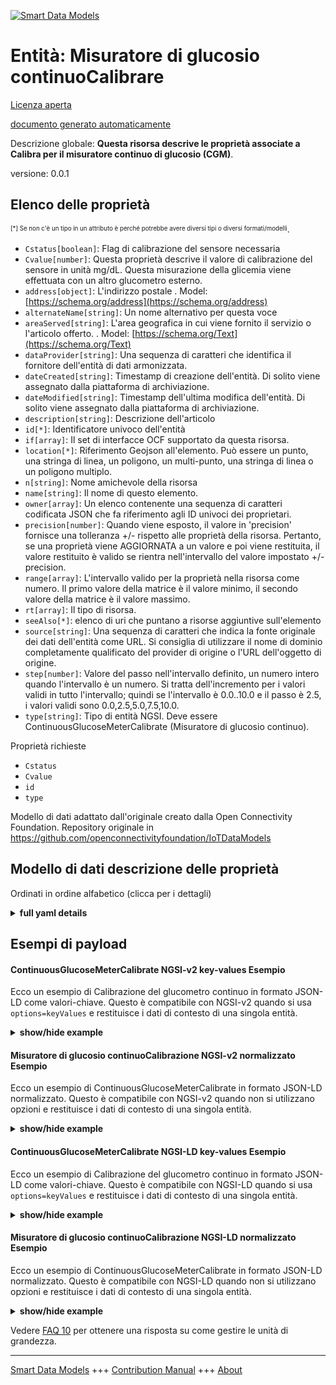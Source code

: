 <!-- 10-Header -->  
[![Smart Data Models](https://smartdatamodels.org/wp-content/uploads/2022/01/SmartDataModels_logo.png "Logo")](https://smartdatamodels.org)  
Entità: Misuratore di glucosio continuoCalibrare  
================================================<!-- /10-Header -->  
<!-- 15-License -->  
[Licenza aperta](https://github.com/smart-data-models//dataModel.OCF/blob/master/ContinuousGlucoseMeterCalibrate/LICENSE.md)  
[documento generato automaticamente](https://docs.google.com/presentation/d/e/2PACX-1vTs-Ng5dIAwkg91oTTUdt8ua7woBXhPnwavZ0FxgR8BsAI_Ek3C5q97Nd94HS8KhP-r_quD4H0fgyt3/pub?start=false&loop=false&delayms=3000#slide=id.gb715ace035_0_60)  
<!-- /15-License -->  
<!-- 20-Description -->  
Descrizione globale: **Questa risorsa descrive le proprietà associate a Calibra per il misuratore continuo di glucosio (CGM)**.  
versione: 0.0.1  
<!-- /20-Description -->  
<!-- 30-PropertiesList -->  

## Elenco delle proprietà  

<sup><sub>[*] Se non c'è un tipo in un attributo è perché potrebbe avere diversi tipi o diversi formati/modelli</sub></sup>.  
- `Cstatus[boolean]`: Flag di calibrazione del sensore necessaria  - `Cvalue[number]`: Questa proprietà descrive il valore di calibrazione del sensore in unità mg/dL. Questa misurazione della glicemia viene effettuata con un altro glucometro esterno.  - `address[object]`: L'indirizzo postale  . Model: [https://schema.org/address](https://schema.org/address)- `alternateName[string]`: Un nome alternativo per questa voce  - `areaServed[string]`: L'area geografica in cui viene fornito il servizio o l'articolo offerto.  . Model: [https://schema.org/Text](https://schema.org/Text)- `dataProvider[string]`: Una sequenza di caratteri che identifica il fornitore dell'entità di dati armonizzata.  - `dateCreated[string]`: Timestamp di creazione dell'entità. Di solito viene assegnato dalla piattaforma di archiviazione.  - `dateModified[string]`: Timestamp dell'ultima modifica dell'entità. Di solito viene assegnato dalla piattaforma di archiviazione.  - `description[string]`: Descrizione dell'articolo  - `id[*]`: Identificatore univoco dell'entità  - `if[array]`: Il set di interfacce OCF supportato da questa risorsa.  - `location[*]`: Riferimento Geojson all'elemento. Può essere un punto, una stringa di linea, un poligono, un multi-punto, una stringa di linea o un poligono multiplo.  - `n[string]`: Nome amichevole della risorsa  - `name[string]`: Il nome di questo elemento.  - `owner[array]`: Un elenco contenente una sequenza di caratteri codificata JSON che fa riferimento agli ID univoci dei proprietari.  - `precision[number]`: Quando viene esposto, il valore in 'precision' fornisce una tolleranza +/- rispetto alle proprietà della risorsa. Pertanto, se una proprietà viene AGGIORNATA a un valore e poi viene restituita, il valore restituito è valido se rientra nell'intervallo del valore impostato +/- precision.  - `range[array]`: L'intervallo valido per la proprietà nella risorsa come numero. Il primo valore della matrice è il valore minimo, il secondo valore della matrice è il valore massimo.  - `rt[array]`: Il tipo di risorsa.  - `seeAlso[*]`: elenco di uri che puntano a risorse aggiuntive sull'elemento  - `source[string]`: Una sequenza di caratteri che indica la fonte originale dei dati dell'entità come URL. Si consiglia di utilizzare il nome di dominio completamente qualificato del provider di origine o l'URL dell'oggetto di origine.  - `step[number]`: Valore del passo nell'intervallo definito, un numero intero quando l'intervallo è un numero.  Si tratta dell'incremento per i valori validi in tutto l'intervallo; quindi se l'intervallo è 0.0..10.0 e il passo è 2.5, i valori validi sono 0.0,2.5,5.0,7.5,10.0.  - `type[string]`: Tipo di entità NGSI. Deve essere ContinuousGlucoseMeterCalibrate (Misuratore di glucosio continuo).  <!-- /30-PropertiesList -->  
<!-- 35-RequiredProperties -->  
Proprietà richieste  
- `Cstatus`  - `Cvalue`  - `id`  - `type`  <!-- /35-RequiredProperties -->  
<!-- 40-RequiredProperties -->  
Modello di dati adattato dall'originale creato dalla Open Connectivity Foundation. Repository originale in https://github.com/openconnectivityfoundation/IoTDataModels  
<!-- /40-RequiredProperties -->  
<!-- 50-DataModelHeader -->  
## Modello di dati descrizione delle proprietà  
Ordinati in ordine alfabetico (clicca per i dettagli)  
<!-- /50-DataModelHeader -->  
<!-- 60-ModelYaml -->  
<details><summary><strong>full yaml details</strong></summary>    
```yaml  
ContinuousGlucoseMeterCalibrate:    
  description: 'This Resource describes the Properties associated with Calibrate for Continuous Glucose Meter (CGM).'    
  properties:    
    Cstatus:    
      description: 'Sensor calibration required flag'    
      readOnly: true    
      type: boolean    
      x-ngsi:    
        type: Property    
    Cvalue:    
      description: 'This Property describes the Sensor Calibration Value in mg/dL units. This blood glucose measurement using other external glucose meter.'    
      minimum: 0    
      readOnly: false    
      type: number    
      x-ngsi:    
        type: Property    
    address:    
      description: 'The mailing address'    
      properties:    
        addressCountry:    
          description: 'Property. The country. For example, Spain. Model:''https://schema.org/addressCountry'''    
          type: string    
        addressLocality:    
          description: 'Property. The locality in which the street address is, and which is in the region. Model:''https://schema.org/addressLocality'''    
          type: string    
        addressRegion:    
          description: 'Property. The region in which the locality is, and which is in the country. Model:''https://schema.org/addressRegion'''    
          type: string    
        postOfficeBoxNumber:    
          description: 'Property. The post office box number for PO box addresses. For example, 03578. Model:''https://schema.org/postOfficeBoxNumber'''    
          type: string    
        postalCode:    
          description: 'Property. The postal code. For example, 24004. Model:''https://schema.org/https://schema.org/postalCode'''    
          type: string    
        streetAddress:    
          description: 'Property. The street address. Model:''https://schema.org/streetAddress'''    
          type: string    
      type: object    
      x-ngsi:    
        model: https://schema.org/address    
        type: Property    
    alternateName:    
      description: 'An alternative name for this item'    
      type: string    
      x-ngsi:    
        type: Property    
    areaServed:    
      description: 'The geographic area where a service or offered item is provided'    
      type: string    
      x-ngsi:    
        model: https://schema.org/Text    
        type: Property    
    dataProvider:    
      description: 'A sequence of characters identifying the provider of the harmonised data entity.'    
      type: string    
      x-ngsi:    
        type: Property    
    dateCreated:    
      description: 'Entity creation timestamp. This will usually be allocated by the storage platform.'    
      format: date-time    
      type: string    
      x-ngsi:    
        type: Property    
    dateModified:    
      description: 'Timestamp of the last modification of the entity. This will usually be allocated by the storage platform.'    
      format: date-time    
      type: string    
      x-ngsi:    
        type: Property    
    description:    
      description: 'A description of this item'    
      type: string    
      x-ngsi:    
        type: Property    
    id:    
      anyOf: &continuousglucosemetercalibrate_-_properties_-_owner_-_items_-_anyof    
        - description: 'Property. Identifier format of any NGSI entity'    
          maxLength: 256    
          minLength: 1    
          pattern: ^[\w\-\.\{\}\$\+\*\[\]`|~^@!,:\\]+$    
          type: string    
        - description: 'Property. Identifier format of any NGSI entity'    
          format: uri    
          type: string    
      description: 'Unique identifier of the entity'    
      x-ngsi:    
        type: Property    
    if:    
      description: 'The OCF Interface set supported by this Resource.'    
      items:    
        enum:    
          - oic.if.rw    
          - oic.if.baseline    
        type: string    
      minItems: 1    
      readOnly: true    
      type: array    
      uniqueItems: true    
      x-ngsi:    
        type: Property    
    location:    
      description: 'Geojson reference to the item. It can be Point, LineString, Polygon, MultiPoint, MultiLineString or MultiPolygon'    
      oneOf:    
        - description: 'GeoProperty. Geojson reference to the item. Point'    
          properties:    
            bbox:    
              items:    
                type: number    
              minItems: 4    
              type: array    
            coordinates:    
              items:    
                type: number    
              minItems: 2    
              type: array    
            type:    
              enum:    
                - Point    
              type: string    
          required:    
            - type    
            - coordinates    
          title: 'GeoJSON Point'    
          type: object    
        - description: 'GeoProperty. Geojson reference to the item. LineString'    
          properties:    
            bbox:    
              items:    
                type: number    
              minItems: 4    
              type: array    
            coordinates:    
              items:    
                items:    
                  type: number    
                minItems: 2    
                type: array    
              minItems: 2    
              type: array    
            type:    
              enum:    
                - LineString    
              type: string    
          required:    
            - type    
            - coordinates    
          title: 'GeoJSON LineString'    
          type: object    
        - description: 'GeoProperty. Geojson reference to the item. Polygon'    
          properties:    
            bbox:    
              items:    
                type: number    
              minItems: 4    
              type: array    
            coordinates:    
              items:    
                items:    
                  items:    
                    type: number    
                  minItems: 2    
                  type: array    
                minItems: 4    
                type: array    
              type: array    
            type:    
              enum:    
                - Polygon    
              type: string    
          required:    
            - type    
            - coordinates    
          title: 'GeoJSON Polygon'    
          type: object    
        - description: 'GeoProperty. Geojson reference to the item. MultiPoint'    
          properties:    
            bbox:    
              items:    
                type: number    
              minItems: 4    
              type: array    
            coordinates:    
              items:    
                items:    
                  type: number    
                minItems: 2    
                type: array    
              type: array    
            type:    
              enum:    
                - MultiPoint    
              type: string    
          required:    
            - type    
            - coordinates    
          title: 'GeoJSON MultiPoint'    
          type: object    
        - description: 'GeoProperty. Geojson reference to the item. MultiLineString'    
          properties:    
            bbox:    
              items:    
                type: number    
              minItems: 4    
              type: array    
            coordinates:    
              items:    
                items:    
                  items:    
                    type: number    
                  minItems: 2    
                  type: array    
                minItems: 2    
                type: array    
              type: array    
            type:    
              enum:    
                - MultiLineString    
              type: string    
          required:    
            - type    
            - coordinates    
          title: 'GeoJSON MultiLineString'    
          type: object    
        - description: 'GeoProperty. Geojson reference to the item. MultiLineString'    
          properties:    
            bbox:    
              items:    
                type: number    
              minItems: 4    
              type: array    
            coordinates:    
              items:    
                items:    
                  items:    
                    items:    
                      type: number    
                    minItems: 2    
                    type: array    
                  minItems: 4    
                  type: array    
                type: array    
              type: array    
            type:    
              enum:    
                - MultiPolygon    
              type: string    
          required:    
            - type    
            - coordinates    
          title: 'GeoJSON MultiPolygon'    
          type: object    
      x-ngsi:    
        type: GeoProperty    
    n:    
      description: 'Friendly name of the Resource'    
      maxLength: 64    
      readOnly: true    
      type: string    
      x-ngsi:    
        type: Property    
    name:    
      description: 'The name of this item.'    
      type: string    
      x-ngsi:    
        type: Property    
    owner:    
      description: 'A List containing a JSON encoded sequence of characters referencing the unique Ids of the owner(s)'    
      items:    
        anyOf: *continuousglucosemetercalibrate_-_properties_-_owner_-_items_-_anyof    
        description: 'Property. Unique identifier of the entity'    
      type: array    
      x-ngsi:    
        type: Property    
    precision:    
      description: 'When exposed the value in ''precision'' provides a +/- tolerance against the Properties in the Resource. Thus if a Property is UPDATED to a value and that Property then RETRIEVED, the RETRIEVED value is valid if in the range of the set value +/- precision'    
      readOnly: true    
      type: number    
      x-ngsi:    
        type: Property    
    range:    
      description: 'The valid range for the Property in the Resource as a number. The first value in the array is the minimum value, the second value in the array is the maximum value.'    
      items:    
        type: number    
      maxItems: 2    
      minItems: 2    
      readOnly: true    
      type: array    
      x-ngsi:    
        type: Property    
    rt:    
      description: 'The Resource Type.'    
      items:    
        enum:    
          - oic.r.cgm.calibrate    
        type: string    
      minItems: 1    
      readOnly: true    
      type: array    
      uniqueItems: true    
      x-ngsi:    
        type: Property    
    seeAlso:    
      description: 'list of uri pointing to additional resources about the item'    
      oneOf:    
        - items:    
            format: uri    
            type: string    
          minItems: 1    
          type: array    
        - format: uri    
          type: string    
      x-ngsi:    
        type: Property    
    source:    
      description: 'A sequence of characters giving the original source of the entity data as a URL. Recommended to be the fully qualified domain name of the source provider, or the URL to the source object.'    
      type: string    
      x-ngsi:    
        type: Property    
    step:    
      description: 'Step value across the defined range an integer when the range is a number.  This is the increment for valid values across the range; so if range is 0.0..10.0 and step is 2.5 then valid values are 0.0,2.5,5.0,7.5,10.0.'    
      readOnly: true    
      type: number    
      x-ngsi:    
        type: Property    
    type:    
      description: 'NGSI entity type. It has to be ContinuousGlucoseMeterCalibrate'    
      enum:    
        - ContinuousGlucoseMeterCalibrate    
      type: string    
      x-ngsi:    
        type: Property    
  required:    
    - Cvalue    
    - Cstatus    
    - id    
    - type    
  type: object    
  x-derived-from: https://raw.githubusercontent.com/openconnectivityfoundation/IoTDataModels/master/ContinuousGlucoseMeterCalibrate.swagger.json    
  x-disclaimer: 'Redistribution and use in source and binary forms, with or without modification, are permitted  provided that the license conditions are met. Copyleft (c) 2021 Contributors to Smart Data Models Program'    
  x-license-url: https://github.com/smart-data-models/dataModel.OCF/blob/master/ContinuousGlucoseMeterCalibrate/LICENSE.md    
  x-model-schema: https://smart-data-models.github.io/dataModel.OCF/ContinuousGlucoseMeterCalibrate/schema.json    
  x-model-tags: OCF    
  x-version: 0.0.1    
```  
</details>    
<!-- /60-ModelYaml -->  
<!-- 70-MiddleNotes -->  
<!-- /70-MiddleNotes -->  
<!-- 80-Examples -->  
## Esempi di payload  
#### ContinuousGlucoseMeterCalibrate NGSI-v2 key-values Esempio  
Ecco un esempio di Calibrazione del glucometro continuo in formato JSON-LD come valori-chiave. Questo è compatibile con NGSI-v2 quando si usa `options=keyValues` e restituisce i dati di contesto di una singola entità.  
<details><summary><strong>show/hide example</strong></summary>    
```json  
{  
  "id": "urn:ngsi-ld:ContinuousGlucoseMeterCalibrate:id:CJHL:94857287",  
  "dateCreated": "1997-03-04T06:55:37Z",  
  "dateModified": "2017-06-11T05:32:12Z",  
  "source": "Window manager computer energy participant yourself. Every prevent lay those.",  
  "name": "Executive simple adult probably agreement. Seek dog room. Off machine middle after theory challenge father.",  
  "alternateName": "Base parent hear detail. Likely PM loss chair kind whom take. Begin paper somebody once before order.",  
  "description": "Reflect billion edge brother. Billion half inside whose prepare. Market evening ahead address population turn.",  
  "dataProvider": "Social behind national focus case. Only keep teacher side. Remain among attack probably way believe. Consider like car could.",  
  "owner": [  
    "urn:ngsi-ld:ContinuousGlucoseMeterCalibrate:items:FUFH:29025073",  
    "urn:ngsi-ld:ContinuousGlucoseMeterCalibrate:items:MFGW:68854970"  
  ],  
  "seeAlso": [  
    "urn:ngsi-ld:ContinuousGlucoseMeterCalibrate:items:HUXT:70560900",  
    "urn:ngsi-ld:ContinuousGlucoseMeterCalibrate:items:YXWE:18747159"  
  ],  
  "location": {  
    "type": "Point",  
    "coordinates": [  
      -11.3563695,  
      44.763616  
    ]  
  },  
  "address": {  
    "streetAddress": "Other choose represent accept hard environmental reason event. By world game despite statement real ball.",  
    "addressLocality": "Player traditional forward evening admit. Own hotel little sometimes themselves example eat.",  
    "addressRegion": "Possible appear production PM. Agency cell health civil. Fill performance style teacher military safe. Sport politics already more seat.",  
    "addressCountry": "Rich particular green part young practice region. Development have everything class.",  
    "postalCode": "Light arrive medical brother somebody medical. Anyone determine month conference there throughout.",  
    "postOfficeBoxNumber": "Usually according thing power over whose audience. Property eye nature. Reduce girl return garden however help husband. Establish several owner per water forward."  
  },  
  "areaServed": "Focus pull job case possible must which nearly. Thus woman play. Focus religious fly must might field.",  
  "Cvalue": {  
    "type": "Property",  
    "value": 809.6  
  },  
  "Cstatus": {  
    "type": "Property",  
    "value": false  
  },  
  "rt": [  
    "oic.r.cgm.calibrate",  
    "oic.r.cgm.calibrate"  
  ],  
  "n": "Story catch imagine now mention pressure thousand. Represent week notice government.",  
  "if": [  
    "oic.if.rw",  
    "oic.if.baseline"  
  ],  
  "range": [  
    578.5,  
    349.1  
  ],  
  "step": {  
    "type": "Property",  
    "value": 494.8  
  },  
  "precision": {  
    "type": "Property",  
    "value": 932.6  
  },  
  "type": "ContinuousGlucoseMeterCalibrate"  
}  
```  
</details>  
#### Misuratore di glucosio continuoCalibrazione NGSI-v2 normalizzato Esempio  
Ecco un esempio di ContinuousGlucoseMeterCalibrate in formato JSON-LD normalizzato. Questo è compatibile con NGSI-v2 quando non si utilizzano opzioni e restituisce i dati di contesto di una singola entità.  
<details><summary><strong>show/hide example</strong></summary>    
```json  
{  
  "id": {  
    "type": "string",  
    "value": "urn:ngsi-ld:ContinuousGlucoseMeterCalibrate:id:CJHL:94857287"  
  },  
  "dateCreated": {  
    "format": "date-time",  
    "type": "string",  
    "value": "1997-03-04T06:55:37Z"  
  },  
  "dateModified": {  
    "format": "date-time",  
    "type": "string",  
    "value": "2017-06-11T05:32:12Z"  
  },  
  "source": {  
    "type": "string",  
    "value": "Window manager computer energy participant yourself. Every prevent lay those."  
  },  
  "name": {  
    "type": "string",  
    "value": "Executive simple adult probably agreement. Seek dog room. Off machine middle after theory challenge father."  
  },  
  "alternateName": {  
    "type": "string",  
    "value": "Base parent hear detail. Likely PM loss chair kind whom take. Begin paper somebody once before order."  
  },  
  "description": {  
    "type": "string",  
    "value": "Reflect billion edge brother. Billion half inside whose prepare. Market evening ahead address population turn."  
  },  
  "dataProvider": {  
    "type": "string",  
    "value": "Social behind national focus case. Only keep teacher side. Remain among attack probably way believe. Consider like car could."  
  },  
  "owner": {  
    "type": "array",  
    "value": [  
      "urn:ngsi-ld:ContinuousGlucoseMeterCalibrate:items:FUFH:29025073",  
      "urn:ngsi-ld:ContinuousGlucoseMeterCalibrate:items:MFGW:68854970"  
    ]  
  },  
  "seeAlso": {  
    "type": "array",  
    "value": [  
      "urn:ngsi-ld:ContinuousGlucoseMeterCalibrate:items:HUXT:70560900",  
      "urn:ngsi-ld:ContinuousGlucoseMeterCalibrate:items:YXWE:18747159"  
    ]  
  },  
  "location": {  
    "type": "object",  
    "value": {  
      "type": "Point",  
      "coordinates": [  
        -11.3563695,  
        44.763616  
      ]  
    }  
  },  
  "address": {  
    "type": "object",  
    "value": {  
      "streetAddress": "Other choose represent accept hard environmental reason event. By world game despite statement real ball.",  
      "addressLocality": "Player traditional forward evening admit. Own hotel little sometimes themselves example eat.",  
      "addressRegion": "Possible appear production PM. Agency cell health civil. Fill performance style teacher military safe. Sport politics already more seat.",  
      "addressCountry": "Rich particular green part young practice region. Development have everything class.",  
      "postalCode": "Light arrive medical brother somebody medical. Anyone determine month conference there throughout.",  
      "postOfficeBoxNumber": "Usually according thing power over whose audience. Property eye nature. Reduce girl return garden however help husband. Establish several owner per water forward."  
    }  
  },  
  "areaServed": {  
    "type": "string",  
    "value": "Focus pull job case possible must which nearly. Thus woman play. Focus religious fly must might field."  
  },  
  "Cvalue": {  
    "type": "object",  
    "value": {  
      "type": "Property",  
      "value": 809.6  
    }  
  },  
  "Cstatus": {  
    "type": "object",  
    "value": {  
      "type": "Property",  
      "value": false  
    }  
  },  
  "rt": {  
    "type": "array",  
    "value": [  
      "oic.r.cgm.calibrate",  
      "oic.r.cgm.calibrate"  
    ]  
  },  
  "n": {  
    "type": "string",  
    "value": "Story catch imagine now mention pressure thousand. Represent week notice government."  
  },  
  "if": {  
    "type": "array",  
    "value": [  
      "oic.if.rw",  
      "oic.if.baseline"  
    ]  
  },  
  "range": {  
    "type": "array",  
    "value": [  
      578.5,  
      349.1  
    ]  
  },  
  "step": {  
    "type": "object",  
    "value": {  
      "type": "Property",  
      "value": 494.8  
    }  
  },  
  "precision": {  
    "type": "object",  
    "value": {  
      "type": "Property",  
      "value": 932.6  
    }  
  },  
  "type": {  
    "type": "string",  
    "value": "ContinuousGlucoseMeterCalibrate"  
  }  
}  
```  
</details>  
#### ContinuousGlucoseMeterCalibrate NGSI-LD key-values Esempio  
Ecco un esempio di Calibrazione del glucometro continuo in formato JSON-LD come valori-chiave. Questo è compatibile con NGSI-LD quando si usa `options=keyValues` e restituisce i dati di contesto di una singola entità.  
<details><summary><strong>show/hide example</strong></summary>    
```json  
{  
    "id": "urn:ngsi-ld:ContinuousGlucoseMeterCalibrate:id:CJHL:94857287",  
    "dateCreated": "1997-03-04T06:55:37Z",  
    "dateModified": "2017-06-11T05:32:12Z",  
    "source": "Window manager computer energy participant yourself. Every prevent lay those.",  
    "name": "Executive simple adult probably agreement. Seek dog room. Off machine middle after theory challenge father.",  
    "alternateName": "Base parent hear detail. Likely PM loss chair kind whom take. Begin paper somebody once before order.",  
    "description": "Reflect billion edge brother. Billion half inside whose prepare. Market evening ahead address population turn.",  
    "dataProvider": "Social behind national focus case. Only keep teacher side. Remain among attack probably way believe. Consider like car could.",  
    "owner": [  
        "urn:ngsi-ld:ContinuousGlucoseMeterCalibrate:items:FUFH:29025073",  
        "urn:ngsi-ld:ContinuousGlucoseMeterCalibrate:items:MFGW:68854970"  
    ],  
    "seeAlso": [  
        "urn:ngsi-ld:ContinuousGlucoseMeterCalibrate:items:HUXT:70560900",  
        "urn:ngsi-ld:ContinuousGlucoseMeterCalibrate:items:YXWE:18747159"  
    ],  
    "location": {  
        "type": "Point",  
        "coordinates": [  
            -11.3563695,  
            44.763616  
        ]  
    },  
    "address": {  
        "streetAddress": "Other choose represent accept hard environmental reason event. By world game despite statement real ball.",  
        "addressLocality": "Player traditional forward evening admit. Own hotel little sometimes themselves example eat.",  
        "addressRegion": "Possible appear production PM. Agency cell health civil. Fill performance style teacher military safe. Sport politics already more seat.",  
        "addressCountry": "Rich particular green part young practice region. Development have everything class.",  
        "postalCode": "Light arrive medical brother somebody medical. Anyone determine month conference there throughout.",  
        "postOfficeBoxNumber": "Usually according thing power over whose audience. Property eye nature. Reduce girl return garden however help husband. Establish several owner per water forward."  
    },  
    "areaServed": "Focus pull job case possible must which nearly. Thus woman play. Focus religious fly must might field.",  
    "Cvalue": {  
        "type": "Property",  
        "value": 809.6  
    },  
    "Cstatus": {  
        "type": "Property",  
        "value": false  
    },  
    "rt": [  
        "oic.r.cgm.calibrate",  
        "oic.r.cgm.calibrate"  
    ],  
    "n": "Story catch imagine now mention pressure thousand. Represent week notice government.",  
    "if": [  
        "oic.if.rw",  
        "oic.if.baseline"  
    ],  
    "range": [  
        578.5,  
        349.1  
    ],  
    "step": {  
        "type": "Property",  
        "value": 494.8  
    },  
    "precision": {  
        "type": "Property",  
        "value": 932.6  
    },  
    "type": "ContinuousGlucoseMeterCalibrate",  
    "@context": [  
        "https://smartdatamodels.org/context.jsonld",  
        "https://raw.githubusercontent.com/smart-data-models/dataModel.OCF/master/context.jsonld"  
    ]  
}  
```  
</details>  
#### Misuratore di glucosio continuoCalibrazione NGSI-LD normalizzato Esempio  
Ecco un esempio di ContinuousGlucoseMeterCalibrate in formato JSON-LD normalizzato. Questo è compatibile con NGSI-LD quando non si utilizzano opzioni e restituisce i dati di contesto di una singola entità.  
<details><summary><strong>show/hide example</strong></summary>    
```json  
{  
    "id": "urn:ngsi-ld:ContinuousGlucoseMeterCalibrate:id:SEWK:90676930",  
    "dateCreated": {  
        "type": "Property",  
        "value": {  
            "@type": "DateTime",  
            "@value": "1996-12-04T09:57:28Z"  
        }  
    },  
    "dateModified": {  
        "type": "Property",  
        "value": {  
            "@type": "DateTime",  
            "@value": "1983-07-21T12:42:10Z"  
        }  
    },  
    "source": {  
        "type": "Property",  
        "value": "Us foot local third benefit ok. Recognize cup beat dream way language she."  
    },  
    "name": {  
        "type": "Property",  
        "value": "Military door mention exist. Shoulder pull amount hand everything prevent. Training they cultural kid buy list short."  
    },  
    "alternateName": {  
        "type": "Property",  
        "value": "This put picture its. None physical strategy inside federal form accept bar."  
    },  
    "description": {  
        "type": "Property",  
        "value": "Each explain key quality down great check save. Message beyond popular reason then. Your particular picture specific."  
    },  
    "dataProvider": {  
        "type": "Property",  
        "value": "Part artist after enough. Investment early site forget cut word."  
    },  
    "owner": {  
        "type": "Property",  
        "value": [  
            "urn:ngsi-ld:ContinuousGlucoseMeterCalibrate:items:NWGK:89677578",  
            "urn:ngsi-ld:ContinuousGlucoseMeterCalibrate:items:PMKI:28809116"  
        ]  
    },  
    "seeAlso": {  
        "type": "Property",  
        "value": [  
            "urn:ngsi-ld:ContinuousGlucoseMeterCalibrate:items:NJVQ:22211200"  
        ]  
    },  
    "location": {  
        "type": "Property",  
        "value": {  
            "type": "Point",  
            "coordinates": [  
                86.177363,  
                -84.223666  
            ]  
        }  
    },  
    "address": {  
        "type": "Property",  
        "value": {  
            "streetAddress": "Including realize energy draw car television sell beat. Crime number all daughter growth today true.",  
            "addressLocality": "Field small meeting environmental generation order style ten. Note trip wind yes next available generation.",  
            "addressRegion": "Room easy near traditional fact. Entire agent school. Really risk few listen get account.",  
            "addressCountry": "Management understand third ever hundred project economic. Hotel book scientist skin these ahead. Gas experience kid.",  
            "postalCode": "Man worker resource by police strategy create. Phone son activity music find.",  
            "postOfficeBoxNumber": "There ten against trouble. Notice less pull once because meeting worry."  
        }  
    },  
    "areaServed": {  
        "type": "Property",  
        "value": "Along itself it order whose. Law use produce only."  
    },  
    "Cvalue": {  
        "type": "Property",  
        "value": 796.9  
    },  
    "Cstatus": {  
        "type": "Property",  
        "value": false  
    },  
    "rt": {  
        "type": "Property",  
        "value": [  
            "oic.r.cgm.calibrate"  
        ]  
    },  
    "n": {  
        "type": "Property",  
        "value": "Mission water site surface. Watch sure career hospital stock meeting. Process however mean set. Wonder try pretty American."  
    },  
    "if": {  
        "type": "Property",  
        "value": [  
            "oic.if.baseline"  
        ]  
    },  
    "range": {  
        "type": "Property",  
        "value": [  
            860.8,  
            779.6  
        ]  
    },  
    "step": {  
        "type": "Property",  
        "value": 430.7  
    },  
    "precision": {  
        "type": "Property",  
        "value": 129.5  
    },  
    "type": "ContinuousGlucoseMeterCalibrate",  
    "@context": [  
        "https://smartdatamodels.org/context.jsonld",  
        "https://raw.githubusercontent.com/smart-data-models/dataModel.OCF/master/context.jsonld"  
    ]  
}  
```  
</details><!-- /80-Examples -->  
<!-- 90-FooterNotes -->  
<!-- /90-FooterNotes -->  
<!-- 95-Units -->  
Vedere [FAQ 10](https://smartdatamodels.org/index.php/faqs/) per ottenere una risposta su come gestire le unità di grandezza.  
<!-- /95-Units -->  
<!-- 97-LastFooter -->  
---  
[Smart Data Models](https://smartdatamodels.org) +++ [Contribution Manual](https://bit.ly/contribution_manual) +++ [About](https://bit.ly/Introduction_SDM)<!-- /97-LastFooter -->  
